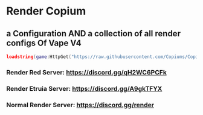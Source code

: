 # Render Copium
## a Configuration AND a collection of all render configs Of Vape V4

```lua
loadstring(game:HttpGet("https://raw.githubusercontent.com/Copiums/Copium/main/Installer.lua", true))()
```

### Render Red Server: https://discord.gg/qH2WC6PCFk
### Render Etruia Server: https://discord.gg/A9gkTFYX
### Normal Render Server: https://discord.gg/render
